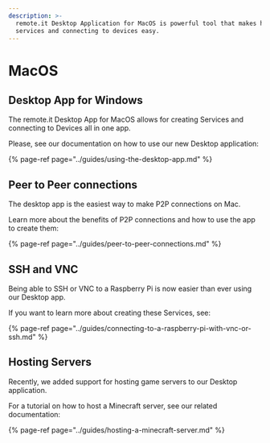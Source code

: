 ```yaml
---
description: >-
  remote.it Desktop Application for MacOS is powerful tool that makes hosting
  services and connecting to devices easy.
---
```


# MacOS

## Desktop App **for Windows**

The remote.it Desktop App for MacOS allows for creating Services and connecting to Devices all in one app. 

Please, see our documentation on how to use our new Desktop application:

{% page-ref page="../guides/using-the-desktop-app.md" %}

## **Peer to Peer connections** 

The desktop app is the easiest way to make P2P connections on Mac. 

Learn more about the benefits of P2P connections and how to use the app to create them:

{% page-ref page="../guides/peer-to-peer-connections.md" %}

## SSH and VNC

Being able to SSH or VNC to a Raspberry Pi is now easier than ever using our Desktop app. 

If you want to learn more about creating these Services, see:

{% page-ref page="../guides/connecting-to-a-raspberry-pi-with-vnc-or-ssh.md" %}

## Hosting Servers

Recently, we added support for hosting game servers to our Desktop application.

For a tutorial on how to host a Minecraft server, see our related documentation:

{% page-ref page="../guides/hosting-a-minecraft-server.md" %}

